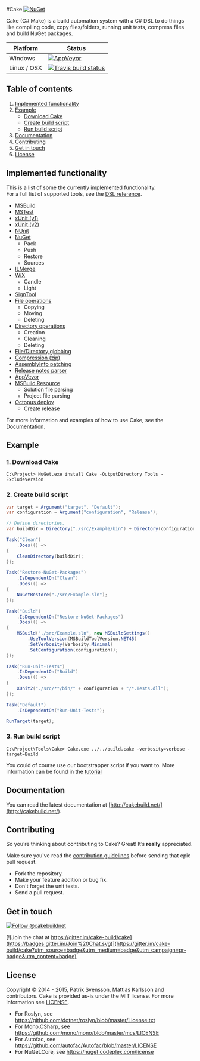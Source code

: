 #Cake [![NuGet](https://img.shields.io/nuget/v/Cake.svg)](https://www.nuget.org/packages/Cake)

Cake (C# Make) is a build automation system with a C# DSL to do things like compiling code, copy files/folders, running unit tests, compress files and build NuGet packages.

| Platform    | Status                                                                                                                    |
|-------------|---------------------------------------------------------------------------------------------------------------------------|
| Windows     | [![AppVeyor](https://img.shields.io/appveyor/ci/cakebuild/cake.svg)](https://ci.appveyor.com/project/cakebuild/cake)      |
| Linux / OSX | [![Travis build status](https://travis-ci.org/cake-build/cake.svg?branch=develop)](https://travis-ci.org/cake-build/cake) |

## Table of contents

1. [Implemented functionality](https://github.com/cake-build/cake#implemented-functionality)
2. [Example](https://github.com/cake-build/cake#example)
    - [Download Cake](https://github.com/cake-build/cake#1-download-cake)
    - [Create build script](https://github.com/cake-build/cake#2-create-build-script)
    - [Run build script](https://github.com/cake-build/cake#3-run-build-script)
3. [Documentation](https://github.com/cake-build/cake#documentation)
5. [Contributing](https://github.com/cake-build/cake#contributing)
6. [Get in touch](https://github.com/cake-build/cake#get-in-touch)
7. [License](https://github.com/cake-build/cake#license)

## Implemented functionality

This is a list of some the currently implemented functionality.   
For a full list of supported tools, see the [DSL reference](http://cakebuild.net/dsl/).

* [MSBuild](http://cakebuild.net/dsl/msbuild)
* [MSTest](http://cakebuild.net/dsl/mstest)
* [xUnit (v1)](http://cakebuild.net/dsl/xunit)
* [xUnit (v2)](http://cakebuild.net/dsl/xunit-v2)
* [NUnit](http://cakebuild.net/dsl/nunit)
* [NuGet](http://cakebuild.net/dsl/nuget)
  * Pack
  * Push
  * Restore
  * Sources
* [ILMerge](http://cakebuild.net/dsl/ilmerge)
* [WiX](http://cakebuild.net/dsl/wix)
  * Candle
  * Light
* [SignTool](http://cakebuild.net/dsl/signing)
* [File operations](http://cakebuild.net/dsl/file-operations)
  * Copying
  * Moving
  * Deleting
* [Directory operations](http://cakebuild.net/dsl/directory-operations)
  * Creation
  * Cleaning
  * Deleting
* [File/Directory globbing](http://cakebuild.net/dsl/globbing)
* [Compression (zip)](http://cakebuild.net/dsl/compression)
* [AssemblyInfo patching](http://cakebuild.net/dsl/assembly-info)
* [Release notes parser](http://cakebuild.net/dsl/release-notes)
* [AppVeyor](http://cakebuild.net/dsl/build-system)
* [MSBuild Resource](http://cakebuild.net/dsl/msbuild-resource)
  * Solution file parsing
  * Project file parsing
* [Octopus deploy](http://cakebuild.net/dsl/octopus-deploy)
  * Create release

For more information and examples of how to use Cake, see the [Documentation](http://cakebuild.net/docs).

## Example

### 1. Download Cake

```batchfile
C:\Project> NuGet.exe install Cake -OutputDirectory Tools -ExcludeVersion
```

### 2. Create build script

```csharp
var target = Argument("target", "Default");
var configuration = Argument("configuration", "Release");

// Define directories.
var buildDir = Directory("./src/Example/bin") + Directory(configuration);

Task("Clean")
    .Does(() =>
{
    CleanDirectory(buildDir);
});

Task("Restore-NuGet-Packages")
    .IsDependentOn("Clean")
    .Does(() =>
{
    NuGetRestore("./src/Example.sln");
});

Task("Build")
    .IsDependentOn("Restore-NuGet-Packages")
    .Does(() =>
{
    MSBuild("./src/Example.sln", new MSBuildSettings()
        .UseToolVersion(MSBuildToolVersion.NET45)
        .SetVerbosity(Verbosity.Minimal)
        .SetConfiguration(configuration));
});

Task("Run-Unit-Tests")
    .IsDependentOn("Build")
    .Does(() =>
{
    XUnit2("./src/**/bin/" + configuration + "/*.Tests.dll");
});

Task("Default")
    .IsDependentOn("Run-Unit-Tests");

RunTarget(target);
```

### 3. Run build script

```
C:\Project\Tools\Cake> Cake.exe ../../build.cake -verbosity=verbose -target=Build
```

You could of course use our bootstrapper script if you want to. More information can be found in the [tutorial](http://cakebuild.net/docs/tutorials/setting-up-a-new-project)

## Documentation

You can read the latest documentation at [http://cakebuild.net/](http://cakebuild.net/).

## Contributing

So you’re thinking about contributing to Cake? Great! It’s **really** appreciated.   

Make sure you've read the [contribution guidelines](http://cakebuild.net/contribute/contribution-guidelines/) before sending that epic pull request.

* Fork the repository.
* Make your feature addition or bug fix.
* Don't forget the unit tests.
* Send a pull request.

## Get in touch

[![Follow @cakebuildnet](https://img.shields.io/badge/Twitter-Follow%20%40cakebuildnet-blue.svg)](https://twitter.com/intent/follow?screen_name=cakebuildnet)

[![Join the chat at https://gitter.im/cake-build/cake](https://badges.gitter.im/Join%20Chat.svg)](https://gitter.im/cake-build/cake?utm_source=badge&utm_medium=badge&utm_campaign=pr-badge&utm_content=badge)

## License

Copyright © 2014 - 2015, Patrik Svensson, Mattias Karlsson and contributors.
Cake is provided as-is under the MIT license. For more information see [LICENSE](https://github.com/cake-build/cake/blob/develop/LICENSE).

* For Roslyn, see https://github.com/dotnet/roslyn/blob/master/License.txt
* For Mono.CSharp, see https://github.com/mono/mono/blob/master/mcs/LICENSE
* For Autofac, see https://github.com/autofac/Autofac/blob/master/LICENSE
* For NuGet.Core, see https://nuget.codeplex.com/license

